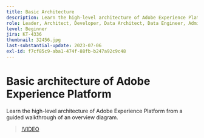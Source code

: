 ```yaml
---
title: Basic Architecture
description: Learn the high-level architecture of Adobe Experience Platform from a guided walkthrough of an overview diagram.
role: Leader, Architect, Developer, Data Architect, Data Engineer, Admin, User
level: Beginner
jira: KT-4336
thumbnail: 32456.jpg
last-substantial-update: 2023-07-06
exl-id: f7cf85c9-aba1-474f-88fb-b247a92c9c48
---
```

# Basic architecture of Adobe Experience Platform

Learn the high-level architecture of Adobe Experience Platform from a guided walkthrough of an overview diagram.

>[!VIDEO](https://video.tv.adobe.com/v/32456?learn=on&enablevpops)


